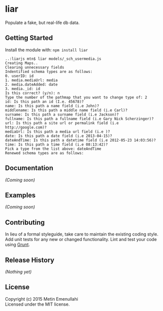 # liar

Populate a fake, but real-life db data.

## Getting Started
Install the module with: `npm install liar`

```shell
..:liarjs mtn$ liar models/_sch_usermedia.js 
Creating Maps..
Clearing unnecessary fields
Indentified schema types are as follows: 
0. userID: id
1. media.mediaUrl: media
2. media.dateAdded: date
3. media._id: id
Is this correct? (y/n): n
Type the number of the pathmap that you want to change type of: 2
id: Is this path an id (I.e. 45678)?
name: Is this path a name field (i.e John)?
middlename: Is this path a middle name field (i.e Carl)?
surname: Is this path a surname field (i.e Jackson)?
fullname: Is this path a fullname field (i.e Gary Nick Scherzinger)?
url: Is this path a site url or permalink field (i.e http://google.com)?
mediaUrl: Is this path a media url field (i.e )?
date: Is this path a date field (i.e 2013-04-15)?
dateAndTime: Is this path a datetime field (i.e 2012-05-23 14:03:56)?
time: Is this path a time field (i.e 08:13:42)?
Pick a type from the list above: dateAndTime
Renewed schema types are as follows:
```

## Documentation
_(Coming soon)_

## Examples
_(Coming soon)_

## Contributing
In lieu of a formal styleguide, take care to maintain the existing coding style. Add unit tests for any new or changed functionality. Lint and test your code using [Grunt](http://gruntjs.com/).

## Release History
_(Nothing yet)_

## License
Copyright (c) 2015 Metin Emenullahi  
Licensed under the MIT license.
